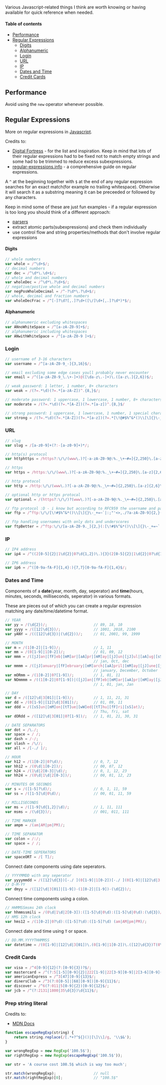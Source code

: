 Various Javascript-related things I think are worth knowing or having available for quick reference when needed.



#### Table of contents
* [Performance](#performance)
* [Regular Expressions](#regular-expressions)
    * [Digits](#digits)
    * [Alphanumeric](#alphanumeric)
    * [Login](#login)
    * [URL](#url)
    * [IP](#ip)
    * [Dates and Time](#dates-and-time)
    * [Credit Cards](#credit-cards)

## Performance
Avoid using the `new` operator whenever possible.

## Regular Expressions
More on regular expressions in [Javascript](/javascript/md/es5.md#regular-expressions).

Credits to: 
* [Digital Fortress](https://digitalfortress.tech/tricks/top-15-commonly-used-regex/) - for the list and inspiration. Keep in mind that lots of their regular expressions had to be fixed not to match empty strings and some had to be trimmed to reduce excess subexpressions.
* [regular-expressions.info](https://www.regular-expressions.info) - a comprehensive guide on regular expressions.

A `^` at the beginning together with `$` at the end of any regular expression searches for an exact match(for example no trailing whitespace). Otherwise it will search it as a substring meaning it can be preceeded or followed by any characters.

Keep in mind some of these are just fun examples - if a regular expression is too long you should think of a different approach:
* [parsers](/resources/glossary.md#accessor)
* extract atomic parts(subexpressions) and check them individually
* use control flow and string properties/methods that don't involve regular expressions

#### Digits
``` javascript
// whole numbers
var whole = /^\d+$/;
// decimal numbers
var dec = /^\d*\.\d+$/;
// whole and decimal numbers
var wholeDec = /^\d*\.?\d+$/;
// negative/postive whole and decimal numbers
var negPosWholeDecimal = /^-?\d*\.?\d+$/;
// whole, decimal and fraction numbers
var wholeDecFrac = /^[-]?\d?[,.]?\d+([\/]\d+[,.]?\d*)*$/;
```

#### Alphanumeric
``` javascript
// alphanumeric excluding whitespaces
var ANnoWhiteSpace = /^[a-zA-Z0-9]+$/;
// alphanumeric including whitespaces
var ANwithWhiteSpace = /^[a-zA-Z0-9 ]+$/;
```

### Login
``` javascript
// username of 3-16 characters
var username = /^[a-zA-Z0-9_-]{3,16}$/;

// email excluding some edge cases youll probably never encounter
var email = /^([a-zA-Z0-9_\.\+-]+)@([\da-z\.-]+)\.([a-z\.]{2,6})$/;

// weak password: 1 letter, 1 number, 8+ characters
var weak = /(?=.*\d)(?=.*[a-zA-Z])^.{8,}$/;

// moderate password: 1 uppercase, 1 lowercase, 1 number, 8+ characters
var moderate = /(?=.*\d)(?=.*[A-Z])(?=.*[a-z])^.{8,}$/

// strong password: 1 uppercase, 1 lowercase, 1 number, 1 special character, 8+ characters
var strong = /(?=.*\d)(?=.*[A-Z])(?=.*[a-z])(?=.*[\!@#$%^&*()\\[\]{}\-_+=~`|:;"'<>,./?])^.{8,}$/;
```

### URL
``` javascript
// slug
var slug = /[a-z0-9]+(?:-[a-z0-9]+)*/;

// http(s) protocol
var httphttps = /https?:\/\/(www\.)?[-a-zA-Z0-9@:%._\+~#=]{2,250}\.[a-z]{2,6}\b([-a-zA-Z0-9@:%_\+.~#()?&//=]*)/;

// https
var https = /https:\/\/(www\.)?[-a-zA-Z0-9@:%._\+~#=]{2,250}\.[a-z]{2,6}\b([-a-zA-Z0-9@:%_\+.~#()?&//=]*)/;

// http protocol
var http = /http:\/\/(www\.)?[-a-zA-Z0-9@:%._\+~#=]{2,250}\.[a-z]{2,6}\b([-a-zA-Z0-9@:%_\+.~#()?&//=]*)/;

// optional http or https protocal
var optional = /(https?:\/\/)?(www\.)?[-a-zA-Z0-9@:%._\+~#=]{2,250}\.[a-z]{2,6}\b([-a-zA-Z0-9@:%_\+.~#()?&//=]*)/;

// ftp protocol :D - i know but according to RFC959 the username and password can contain almost all ASCII characters
var ftp = /^ftp:\/\/[\!#$%^&*()\\[\]{}\-_+=~`|:;"'<>,./?a-zA-Z0-9]{2,}(:[\!#$%^&*()\\[\]{}\-_+=~`|:;"'<>,./?a-zA-Z0-9]+)?@[-a-zA-Z0-9@:%._\+~#=]{2,250}\.[a-z]{2,6}\b([-a-zA-Z0-9@:%_\+.~#()?&//=]*)$/;

// ftp handling usernames with only dots and underscores
var ftpBetter = /^ftp:\/\/[a-zA-Z0-9._]{2,}(:[\!#$%^&*()\\[\]{}\-_+=~`|:;"'<>,./?a-zA-Z0-9]+)?@[-a-zA-Z0-9@:%._\+~#=]{2,250}\.[a-z]{2,6}\b([-a-zA-Z0-9@:%_\+.~#()?&//=]*)$/;
```

### IP
``` javascript
// IP4 address
var ip4 = /^((2[0-5]{2}|1\d{2}|0?\d{1,2})\.){3}(2[0-5]{2}|1\d{2}|0?\d{1,2})$/;

// IP6 address
var ip6 = /^([0-9a-fA-F]{1,4}:){7,7}[0-9a-fA-F]{1,4}$/;
```

### Dates and Time
Components of a __date__(year, month, day, seperator) and __time__(hours, minutes, seconds, milliseconds, seperator) in various formats.

These are pieces out of which you can create a regular expression matching any date/time/datetime format.
``` javascript
// YEAR
var yy = /(\d{2})/;                     // 89, 18, 10
var yyyy = /([12]\d{3})/;               // 1001, 2018, 2100 
var yANY = /(([12]\d{3})|(\d{2}))/;     // 01, 2001, 99, 1999

// MONTH
var m = /(1[0-2]|[1-9])/;               // 1, 11
var mm = /(0[1-9]|1[0-2])/;             // 01, 09, 12
var mmm = /([jJ]an|[fF]eb|[mM]ar|[aA]pr|[mM]ay|[jJ]un|[jJ]ul|[aA]ug|[sS]ep|[oO]ct|[nN]ov|[dD]ec)/;
                                        // jan, Oct, dec
var mmmm = /([jJ]anuary|[fF]ebruary|[mM]arch|[aA]pril|[mM]ay|[jJ]une|[jJ]uly|[aA]ugust|[sS]eptember|[oO]ctober|[nN]ovember|[dD]ecember)/;
                                        // january, December, October
var mORmm = /(1[0-2]|0?[1-9])/;         // 1, 01, 11
var NOmmmm = /((1[0-2]|0?[1-9])|([jJ]an|[fF]eb|[mM]ar|[aA]pr|[mM]ay|[jJ]un|[jJ]ul|[aA]ug|[sS]ep|[oO]ct|[nN]ov|[dD]ec))/;
                                        // 1, 01, jan, Jan

// DAY
var d = /([12]\d|3[01]|[1-9])/;         // 1, 11, 21, 31
var dd = /(0[1-9]|[12]\d|3[01])/;       // 01, 09, 11
var ddd = /([sS]un|[mM]on|[tT]ue|[wW]ed|[tT]hu|[fF]ri|[sS]at)/;
                                        // Thu, fri, sat
var dORdd = /([12]\d|3[01]|0?[1-9])/;   // 1, 01, 21, 30, 31

// DATE SEPARATORS
var dot = /\./;
var space = / /;
var dash = /-/;
var slash = /\//;
var all = /[-./ ]/;

// HOUR
var h12 = /(1[0-2]|0?\d)/;              // 0, 7, 12
var hh12 = /(0\d|1[0-2])/;              // 00, 07, 12
var h24 = /(1\d|2[0-3]|\d)/;            // 0, 1, 12, 23
var hh24 = /(0\d|1\d|2[0-3])/;          // 00, 01, 12, 23 

// MINUTES OR SECONDS
var s = /([1-5]?\d)/;                   // 0, 1, 11, 59
var ss = /([1-5]\d|0\d)/;               // 00, 01, 11, 59

// MILLISECONDS
var ms = /([1-9]\d{1,2}|\d)/;           // 1, 11, 111
var msms = /(\d{3})/;                   // 001, 011, 111

// TIME MARKER
var ampm = /(am|AM|pm|PM)/;             

// TIME SEPARATOR
var colon = /:/;
var space = / /;

// DATE-TIME SEPERATORS
var spaceORT = /[ T]/;
```

Connect date components using date seperators.
``` javascript
// YYYYMMDD with any seperator
var yyyymmdd = /([12]\d{3})[-./ ](0[1-9]|1[0-2])[-./ ](0[1-9]|[12]\d|3[01])/;
// D-M-YY
var dmyy = /([12]\d|3[01]|[1-9])-(1[0-2]|[1-9])-(\d{2})/;
```

Connect time components using a colon.
``` javascript
// HHMMSSmsms 24h clock
var hhmmssmili = /(0\d|1\d|2[0-3]):([1-5]\d|0\d):([1-5]\d|0\d):(\d{3})/;
// HMS 12h clock
var hms12 = /(1[0-2]|0?\d):([1-5]?\d):([1-5]?\d) (am|AM|pm|PM)/;
```

Connect date and time using `T` or space.
``` javascript
// DD.MM.YYYYTHHMMSS
var datetime = /(0[1-9]|[12]\d|3[01])\.(0[1-9]|1[0-2])\.([12]\d{3})T(0\d|1\d|2[0-3]):([1-5]\d|0\d):([1-5]\d|0\d)/;
```

### Credit Cards
``` javascript
var visa = /^4[0-9]{12}(?:[0-9]{3})?$/;
var mastercard = /^(?:5[1-5][0-9]{2}|222[1-9]|22[3-9][0-9]|2[3-6][0-9]{2}|27[01][0-9]|2720)[0-9]{12}$/;
var americanExpress = /^3[47][0-9]{13}$/;
var dinersClub = /^3(?:0[0-5]|[68][0-9])[0-9]{11}$/;
var discover = /^6(?:011|5[0-9]{2})[0-9]{12}$/;
var jcb = /^(?:2131|1800|35\d{3})\d{11}$/;
```


### Prep string literal
Credits to: 
* [MDN Docs](https://developer.mozilla.org/en-US/docs/Web/JavaScript/Guide/Regular_Expressions#special-unicode-escape)
``` javascript
function escapeRegExp(string) {
    return string.replace(/[.*+?^${}()|[\]\\]/g, '\\$&');
}

var wrongRegExp = new RegExp('100.5$');
var rightRegExp = new RegExp(escapeRegExp('100.5$'));

var str = 'A course cost 100.5$ which is way too much';

str.match(wrongRegExp);                 // null
str.match(rightRegExp)[0];              // "100.5$"
```